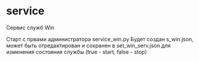 # service
Сервис служб Win

Старт с првами администратора service_win.py
Будет создан s_win.json, может быть отредактирован и сохранен в set_win_serv.json для изменения состояния службы (true - start, false - stop)
